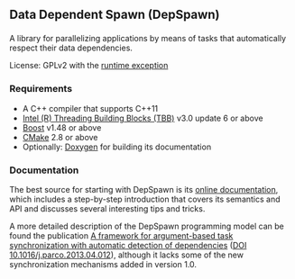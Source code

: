 ## Data Dependent Spawn (DepSpawn) </p>

A library for parallelizing applications by means of tasks that automatically respect their data dependencies.

License: GPLv2 with the [runtime exception](https://www.threadingbuildingblocks.org/licensing#runtime-exception)

### Requirements


 * A C++ compiler that supports C++11
 * [Intel (R) Threading Building Blocks (TBB)](http://threadingbuildingblocks.org) v3.0 update 6 or above
 * [Boost](http://www.boost.org) v1.48 or above
 * [CMake](https://cmake.org) 2.8 or above
 * Optionally: [Doxygen](http://www.doxygen.org) for building its documentation

### Documentation

The best source for starting with DepSpawn is its [online documentation](http://fraguela.github.io/depspawn/), which includes a step-by-step introduction that covers its semantics and API and discusses several interesting tips and tricks. 

A more detailed description of the DepSpawn programming model can be found the publication [A framework for argument-based task synchronization with automatic detection of dependencies](http://www.des.udc.es/~basilio/papers/Gonzalez13-DepSpawn.pdf) ([DOI 10.1016/j.parco.2013.04.012](http://dx.doi.org/10.1016/j.parco.2013.04.012)), although it lacks some of the new synchronization mechanisms added in version 1.0.


